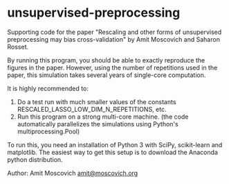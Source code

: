 # unsupervised-preprocessing

Supporting code for the paper
    "Rescaling and other forms of unsupervised preprocessing may bias cross-validation"
    by Amit Moscovich and Saharon Rosset.

By running this program, you should be able to exactly reproduce the figures in the paper.
However, using the number of repetitions used in the paper, this simulation takes
several years of single-core computation.

It is highly recommended to:
1) Do a test run with much smaller values of the constants RESCALED_LASSO_LOW_DIM_N_REPETITIONS, etc.
2) Run this program on a strong multi-core machine.
   (the code automatically parallelizes the simulations using Python's multiprocessing.Pool)

To run this, you need an installation of Python 3 with SciPy, scikit-learn and matplotlib.
The easiest way to get this setup is to download the Anaconda python distribution.

Author:
    Amit Moscovich
    amit@moscovich.org
